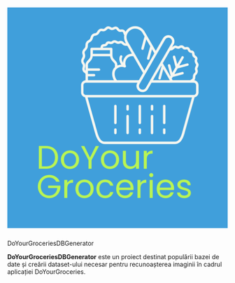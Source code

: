 # ![DoYourGroceries Logo](assets/appLogo/DoYourGroceriesLogo.png)

DoYourGroceriesDBGenerator

**DoYourGroceriesDBGenerator** este un proiect destinat populării bazei de date și creării dataset-ului necesar pentru recunoașterea imaginii în cadrul aplicației DoYourGroceries.

